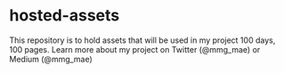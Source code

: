 # hosted-assets

This repository is to hold assets that will be used in my project 100 days, 100 pages. Learn more about my project on Twitter (@mmg_mae) or Medium (@mmg_mae)
